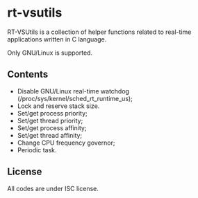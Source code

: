 # rt-vsutils

RT-VSUtils is a collection of helper functions related to real-time applications
written in C language.

Only GNU/Linux is supported.

## Contents

- Disable GNU/Linux real-time watchdog (/proc/sys/kernel/sched_rt_runtime_us);
- Lock and reserve stack size.
- Set/get process priority;
- Set/get thread priority;
- Set/get process affinity;
- Set/get thread affinity;
- Change CPU frequency governor;
- Periodic task.

## License

All codes are under ISC license.

